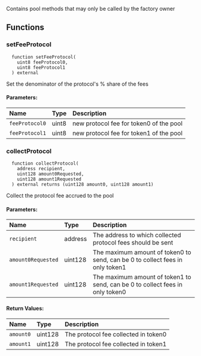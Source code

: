Contains pool methods that may only be called by the factory owner

## Functions

### setFeeProtocol

```solidity
  function setFeeProtocol(
    uint8 feeProtocol0,
    uint8 feeProtocol1
  ) external
```

Set the denominator of the protocol's % share of the fees

#### Parameters:

| Name           | Type  | Description                             |
| :------------- | :---- | :-------------------------------------- |
| `feeProtocol0` | uint8 | new protocol fee for token0 of the pool |
| `feeProtocol1` | uint8 | new protocol fee for token1 of the pool |

### collectProtocol

```solidity
  function collectProtocol(
    address recipient,
    uint128 amount0Requested,
    uint128 amount1Requested
  ) external returns (uint128 amount0, uint128 amount1)
```

Collect the protocol fee accrued to the pool

#### Parameters:

| Name               | Type    | Description                                                                   |
| :----------------- | :------ | :---------------------------------------------------------------------------- |
| `recipient`        | address | The address to which collected protocol fees should be sent                   |
| `amount0Requested` | uint128 | The maximum amount of token0 to send, can be 0 to collect fees in only token1 |
| `amount1Requested` | uint128 | The maximum amount of token1 to send, can be 0 to collect fees in only token0 |

#### Return Values:

| Name      | Type    | Description                          |
| :-------- | :------ | :----------------------------------- |
| `amount0` | uint128 | The protocol fee collected in token0 |
| `amount1` | uint128 | The protocol fee collected in token1 |
